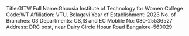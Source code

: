 Title:GITW
Full Name:Ghousia Institute of Technology for Women
College Code:WT
Affiliation: VTU, Belagavi
Year of Establishment: 2023
No. of Branches: 03
Departments: CS,IS and EC
Moblile No: 080-25536527
Address: DRC post, near Dairy Circle Hosur Road Bangalore-560029


